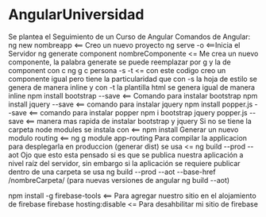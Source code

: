 # AngularUniversidad
Se plantea el Seguimiento de un Curso de Angular 
Comandos de Angular:
ng new nombreapp <== Creo un nuevo proyecto
ng serve -o <==Inicia el Servidor
ng generate component nombreComponente <= Me crea un nuevo componente, la palabra generate se puede reemplazar por g y la de component con c
ng g c persona -s -t  <= con este codigo creo un componente igual pero tiene la particularidad que con -s la hoja de estilo se genera de manera inline y 
con -t la plantilla html se genera igual de manera inline
npm install bootstrap --save <== Comando para instalar bootstrap
npm install jquery --save  <== comando para instalar jquery
npm install popper.js --save  <== comando para instalar popper
npm i bootstrap jquery popper.js --save  <== manera mas rapida de instalar bootstrap y jquery
Si no se tiene la carpeta node modules se instala con <== npm install
Generar un nuevo modulo routing <== ng g module app-routing
Para compilar la applicacion para desplegarla en  produccion (generar dist) se usa <= ng build --prod --aot Ojo que esto esta pensado
si es que se publica nuestra aplicación a nivel raíz del servidor, sin embargo si la aplicación se requiere publicar
dentro de una carpeta se usa ng build --prod --aot --base-href /nombreCarpeta/ (para nuevas versiones de angular ng build --aot)

npm install -g firebase-tools <== Para agregar nuestro sitio en el alojamiento de firebase
firebase hosting:disable <= Para desahbilitar mi sitio de firebase
